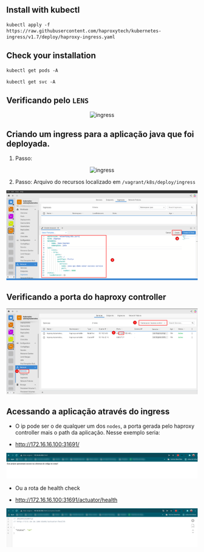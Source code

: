 
## Install with kubectl

```console
kubectl apply -f https://raw.githubusercontent.com/haproxytech/kubernetes-ingress/v1.7/deploy/haproxy-ingress.yaml
```

## Check your installation

```console
kubectl get pods -A
```

```console
kubectl get svc -A
```

## Verificando pelo `LENS`

<p align="center">
  <img alt="ingress" src="../../data/ingress-images/ingress-admin-1.png">
</p>

## Criando um ingress para a aplicação java que foi deployada.

1. Passo:
<p align="center">
  <img alt="ingress" src="../../data/ingress-images/ingress-admin-2.png">
</p>

2. Passo: Arquivo do recursos localizado em `/vagrant/k8s/deploy/ingress`
<p align="center">
  <img alt="ingress" src="../../../data/ingress-images/ingress-admin-3.png">
</p>

## Verificando a porta do haproxy controller

<p align="center">
  <img alt="ingress" src="../../../data/ingress-images/ingress-admin-4.png">
</p>

## Acessando a aplicação através do ingress

- O ip pode ser o de qualquer um dos `nodes`, a porta gerada pelo haproxy controller mais o path da aplicação. Nesse exemplo seria:

- http://172.16.16.100:31691/

<p align="center">
  <img alt="ingress" src="../../../data/ingress-images/ingress-admin-5.png">
</p>

- Ou a rota de health check

- http://172.16.16.100:31691/actuator/health

<p align="center">
  <img alt="ingress" src="../../../data/ingress-images/ingress-admin-6.png">
</p>
